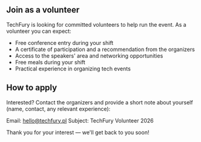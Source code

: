<!--
.. title: Volunteer
.. slug: volunteer
.. date: 2025-10-21 12:00:00 UTC
.. tags:
.. category:
.. link:
.. description: Information about volunteering at the TechFury conference
.. type: text
-->

## Join as a volunteer

TechFury is looking for committed volunteers to help run the event. As a volunteer you can expect:

- Free conference entry during your shift
- A certificate of participation and a recommendation from the organizers
- Access to the speakers' area and networking opportunities
- Free meals during your shift
- Practical experience in organizing tech events

## How to apply

Interested? Contact the organizers and provide a short note about yourself (name, contact, any relevant experience):

Email: hello@techfury.pl
Subject: TechFury Volunteer 2026

Thank you for your interest — we'll get back to you soon!